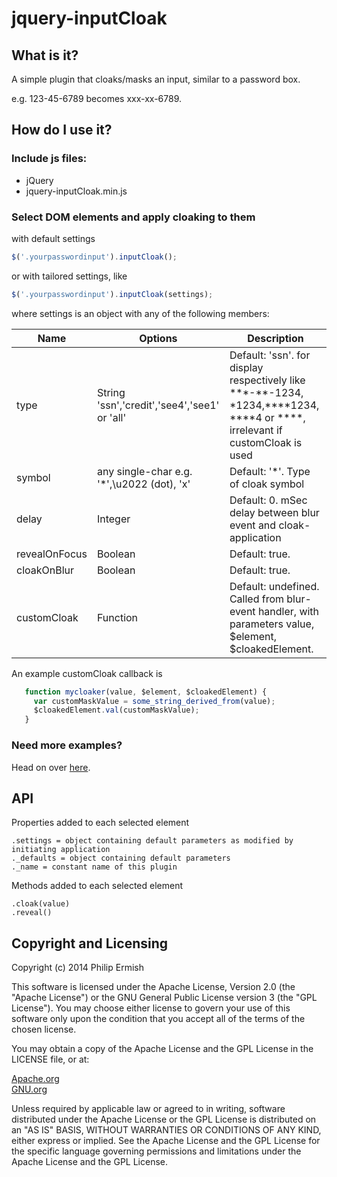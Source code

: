 # jquery-inputCloak

## What is it?

A simple plugin that cloaks/masks an input, similar to a password box.

e.g. 123-45-6789 becomes xxx-xx-6789.

## How do I use it?

### Include js files:
* jQuery
* jquery-inputCloak.min.js

### Select DOM elements and apply cloaking to them

with default settings
```javascript
$('.yourpasswordinput').inputCloak();
```
or with tailored settings, like
```javascript
$('.yourpasswordinput').inputCloak(settings);
```
where settings is an object with any of the following members:

| Name | Options | Description |
| ------- | ----- | ----------- |
| type       | String 'ssn','credit','see4','see1' or 'all'      | Default: 'ssn'. for display respectively like \*\*\*-\*\*-1234, \*1234,\*\*\*\*1234, \*\*\*\*4 or \*\*\*\*, irrelevant if customCloak is used |
| symbol     | any single-char e.g. '\*',\u2022 \(dot\), 'x'  | Default: '\*'. Type of cloak symbol |
| delay      | Integer  | Default: 0. mSec delay between blur event and cloak-application |
| revealOnFocus  | Boolean        | Default: true.  |
| cloakOnBlur    | Boolean        | Default: true.  |
| customCloak    | Function       | Default: undefined. Called from blur-event handler, with parameters value, $element, $cloakedElement.  |

An example customCloak callback is
```javascript
   function mycloaker(value, $element, $cloakedElement) {
     var customMaskValue = some_string_derived_from(value);
     $cloakedElement.val(customMaskValue);
   }
```
### Need more examples?

Head on over [here](http://ermish.github.io/jquery-inputcloak).

## API

Properties added to each selected element
```
.settings = object containing default parameters as modified by initiating application
._defaults = object containing default parameters
._name = constant name of this plugin
```
Methods added to each selected element
```
.cloak(value)
.reveal()
```
##  Copyright and Licensing

Copyright (c) 2014 Philip Ermish

This software is licensed under the Apache License, Version 2.0 (the "Apache License") or the GNU General Public License version 3 (the "GPL License"). You may choose either license to govern your use of this software only upon the condition that you accept all of the terms of the chosen license.

You may obtain a copy of the Apache License and the GPL License in the LICENSE file, or at:

[Apache.org](http://www.apache.org/licenses/LICENSE-2.0)<br />
[GNU.org](http://www.gnu.org/licenses/gpl-3.0.html)

Unless required by applicable law or agreed to in writing, software distributed under the Apache License or the GPL License is distributed on an "AS IS" BASIS, WITHOUT WARRANTIES OR CONDITIONS OF ANY KIND, either express or implied. See the Apache License and the GPL License for the specific language governing permissions and limitations under the Apache License and the GPL License.
